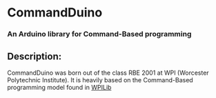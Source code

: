 CommandDuino
=====================

### An Arduino library for Command-Based programming

## Description:

CommandDuino was born out of the class RBE 2001 at WPI (Worcester Polytechnic Institute). It is heavily based on the Command-Based programming model found in <a href="https://wpilib.screenstepslive.com/s/3120/m/7952">WPILib</a>
